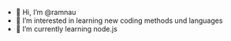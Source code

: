- 👋 Hi, I’m @ramnau
- 👀 I’m interested in learning new coding methods und languages
- 🌱 I’m currently learning node.js


<!---
ramnau/ramnau is a ✨ special ✨ repository because its `README.md` (this file) appears on your GitHub profile.
You can click the Preview link to take a look at your changes.
--->
